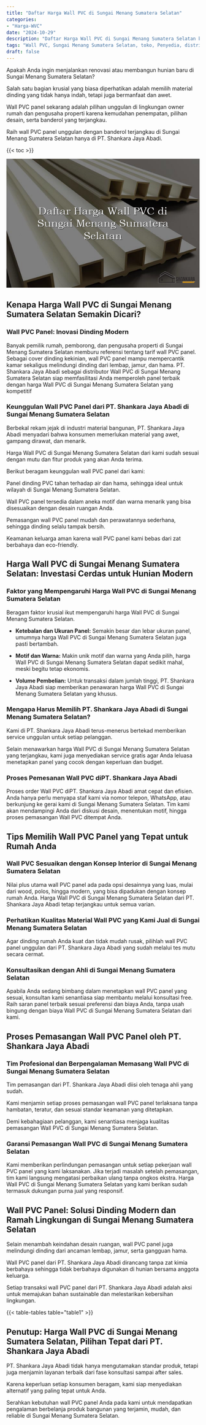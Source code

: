```yaml
---
title: "Daftar Harga Wall PVC di Sungai Menang Sumatera Selatan"
categories: 
- "Harga-WVC"
date: "2024-10-29"
description: "Daftar Harga Wall PVC di Sungai Menang Sumatera Selatan bagi rumah, office, dan ritel. Material terbaik, beragam motif, variasi warna menarik, beserta jasa pemasangan oleh tenaga ahli profesional serta kepastian resmi!|Jasa distribusi Wall PVC di Sungai Menang Sumatera Selatan bagi keperluan hunian, kantor, atau toko, beserta produk terbaik dan instalasi oleh teknisi profesional serta garansi resmi.|Alternatif Wall PVC di Sungai Menang Sumatera Selatan yang terpercaya untuk rumah, perkantoran, dan gerai, bersama panel unggulan dan pemasangan dikerjakan oleh teknisi profesional dan garansi resmi.|Penjualan Wall PVC di Sungai Menang Sumatera Selatan bagi rumah, perkantoran, serta ritel, dengan produk terbaik dan pemasangan oleh tenaga ahli berpengalaman, lengkap beserta jaminan resmi.}"
tags: "Wall PVC, Sungai Menang Sumatera Selatan, toko, Penyedia, distributor"
draft: false
---
```


Apakah Anda ingin menjalankan renovasi atau membangun hunian baru di Sungai Menang Sumatera Selatan?

Salah satu bagian krusial yang biasa diperhatikan adalah memilih material dinding yang tidak hanya indah, tetapi juga bermanfaat dan awet.

Wall PVC panel sekarang adalah pilihan unggulan di lingkungan owner rumah dan pengusaha properti karena kemudahan penempatan, pilihan desain, serta banderol yang terjangkau.

Raih wall PVC panel unggulan dengan banderol terjangkau di Sungai Menang Sumatera Selatan hanya di PT. Shankara Jaya Abadi.

{{< toc >}}

![Daftar Harga Wall PVC di Sungai Menang Sumatera Selatan](/images/Harga-WVC/Daftar-Harga-Wall-PVC-di-Sungai-Menang-Sumatera-Selatan.png)


## Kenapa Harga Wall PVC di Sungai Menang Sumatera Selatan Semakin Dicari?

### Wall PVC Panel: Inovasi Dinding Modern

Banyak pemilik rumah, pemborong, dan pengusaha properti di Sungai Menang Sumatera Selatan memburu referensi tentang tarif wall PVC panel. Sebagai cover dinding kekinian, wall PVC panel mampu mempercantik kamar sekaligus melindungi dinding dari lembap, jamur, dan hama. PT. Shankara Jaya Abadi sebagai distributor Wall PVC di Sungai Menang Sumatera Selatan siap memfasilitasi Anda memperoleh panel terbaik dengan harga Wall PVC di Sungai Menang Sumatera Selatan yang kompetitif

### Keunggulan Wall PVC Panel dari PT. Shankara Jaya Abadi di Sungai Menang Sumatera Selatan

Berbekal rekam jejak di industri material bangunan, PT. Shankara Jaya Abadi menyadari bahwa konsumen memerlukan material yang awet, gampang dirawat, dan menarik.

Harga Wall PVC di Sungai Menang Sumatera Selatan dari kami sudah sesuai dengan mutu dan fitur produk yang akan Anda terima.

Berikut beragam keunggulan wall PVC panel dari kami:

Panel dinding PVC tahan terhadap air dan hama, sehingga ideal untuk wilayah di Sungai Menang Sumatera Selatan.

Wall PVC panel tersedia dalam aneka motif dan warna menarik yang bisa disesuaikan dengan desain ruangan Anda.

Pemasangan wall PVC panel mudah dan perawatannya sederhana, sehingga dinding selalu tampak bersih.

Keamanan keluarga aman karena wall PVC panel kami bebas dari zat berbahaya dan eco-friendly.

## Harga Wall PVC di Sungai Menang Sumatera Selatan: Investasi Cerdas untuk Hunian Modern

### Faktor yang Mempengaruhi Harga Wall PVC di Sungai Menang Sumatera Selatan

Beragam faktor krusial ikut mempengaruhi harga Wall PVC di Sungai Menang Sumatera Selatan.

- **Ketebalan dan Ukuran Panel:** Semakin besar dan lebar ukuran panel, umumnya harga Wall PVC di Sungai Menang Sumatera Selatan juga pasti bertambah.

- **Motif dan Warna:** Makin unik motif dan warna yang Anda pilih, harga Wall PVC di Sungai Menang Sumatera Selatan dapat sedikit mahal, meski begitu tetap ekonomis.

- **Volume Pembelian:** Untuk transaksi dalam jumlah tinggi, PT. Shankara Jaya Abadi siap memberikan penawaran harga Wall PVC di Sungai Menang Sumatera Selatan yang khusus.

### Mengapa Harus Memilih PT. Shankara Jaya Abadi di Sungai Menang Sumatera Selatan?

Kami di PT. Shankara Jaya Abadi terus-menerus bertekad memberikan service unggulan untuk setiap pelanggan.

Selain menawarkan harga Wall PVC di Sungai Menang Sumatera Selatan yang terjangkau, kami juga menyediakan service gratis agar Anda leluasa menetapkan panel yang cocok dengan keperluan dan budget.

### Proses Pemesanan Wall PVC diPT. Shankara Jaya Abadi

Proses order Wall PVC diPT. Shankara Jaya Abadi amat cepat dan efisien. Anda hanya perlu menyapa staf kami via nomor telepon, WhatsApp, atau berkunjung ke gerai kami di Sungai Menang Sumatera Selatan. Tim kami akan mendampingi Anda dari diskusi desain, menentukan motif, hingga proses pemasangan Wall PVC ditempat Anda.

## Tips Memilih Wall PVC Panel yang Tepat untuk Rumah Anda

### Wall PVC Sesuaikan dengan Konsep Interior di Sungai Menang Sumatera Selatan

Nilai plus utama wall PVC panel ada pada opsi desainnya yang luas, mulai dari wood, polos, hingga modern, yang bisa dipadukan dengan konsep rumah Anda. Harga Wall PVC di Sungai Menang Sumatera Selatan dari PT. Shankara Jaya Abadi tetap terjangkau untuk semua varian.

### Perhatikan Kualitas Material Wall PVC yang Kami Jual di Sungai Menang Sumatera Selatan

Agar dinding rumah Anda kuat dan tidak mudah rusak, pilihlah wall PVC panel unggulan dari PT. Shankara Jaya Abadi yang sudah melalui tes mutu secara cermat.

### Konsultasikan dengan Ahli di Sungai Menang Sumatera Selatan

Apabila Anda sedang bimbang dalam menetapkan wall PVC panel yang sesuai, konsultan kami senantiasa siap membantu melalui konsultasi free. Raih saran panel terbaik sesuai preferensi dan biaya Anda, tanpa usah bingung dengan biaya Wall PVC di Sungai Menang Sumatera Selatan dari kami.

## Proses Pemasangan Wall PVC Panel oleh PT. Shankara Jaya Abadi

### Tim Profesional dan Berpengalaman Memasang Wall PVC di Sungai Menang Sumatera Selatan

Tim pemasangan dari PT. Shankara Jaya Abadi diisi oleh tenaga ahli yang sudah.

Kami menjamin setiap proses pemasangan wall PVC panel terlaksana tanpa hambatan, teratur, dan sesuai standar keamanan yang ditetapkan.

Demi kebahagiaan pelanggan, kami senantiasa menjaga kualitas pemasangan Wall PVC di Sungai Menang Sumatera Selatan.

### Garansi Pemasangan Wall PVC di Sungai Menang Sumatera Selatan

Kami memberikan perlindungan pemasangan untuk setiap pekerjaan wall PVC panel yang kami laksanakan. Jika terjadi masalah setelah pemasangan, tim kami langsung mengatasi perbaikan ulang tanpa ongkos ekstra. Harga Wall PVC di Sungai Menang Sumatera Selatan yang kami berikan sudah termasuk dukungan purna jual yang responsif.

## Wall PVC Panel: Solusi Dinding Modern dan Ramah Lingkungan di Sungai Menang Sumatera Selatan

Selain menambah keindahan desain ruangan, wall PVC panel juga melindungi dinding dari ancaman lembap, jamur, serta gangguan hama.

Wall PVC panel dari PT. Shankara Jaya Abadi dirancang tanpa zat kimia berbahaya sehingga tidak berbahaya digunakan di hunian bersama anggota keluarga.

Setiap transaksi wall PVC panel dari PT. Shankara Jaya Abadi adalah aksi untuk memajukan bahan sustainable dan melestarikan kebersihan lingkungan.

{{< table-tables table="table1" >}}

## Penutup: Harga Wall PVC di Sungai Menang Sumatera Selatan, Pilihan Tepat dari PT. Shankara Jaya Abadi

PT. Shankara Jaya Abadi tidak hanya mengutamakan standar produk, tetapi juga menjamin layanan terbaik dari fase konsultasi sampai after sales.

Karena keperluan setiap konsumen beragam, kami siap menyediakan alternatif yang paling tepat untuk Anda.

Serahkan kebutuhan wall PVC panel Anda pada kami untuk mendapatkan pengalaman berbelanja produk bangunan yang terjamin, mudah, dan reliable di Sungai Menang Sumatera Selatan.